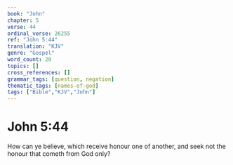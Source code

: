 ```yaml
---
book: "John"
chapter: 5
verse: 44
ordinal_verse: 26255
ref: "John 5:44"
translation: "KJV"
genre: "Gospel"
word_count: 20
topics: []
cross_references: []
grammar_tags: [question, negation]
thematic_tags: [names-of-god]
tags: ["Bible","KJV","John"]
---
```


# John 5:44

How can ye believe, which receive honour one of another, and seek not the honour that cometh from God only?
